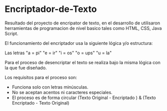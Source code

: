 # Encriptador-de-Texto
Resultado del proyecto de encripator de texto, en el desarrollo de utilisaron herramientas de programacion de nivel basico tales como HTML, CSS, Java Script.

El funcionamiento del encriptador usa la siguiente lógica y/o estructura:

Las letras "a = pi"
           "e = ir"
           "i = os"
           "o = ups"
           "u = la"

Para el proceso de desencriptar el texto se realiza bajo la misma lógica con la que fue diseñado.

Los requisitos para el proceso son:
- Funciona solo con letras minúsculas.
- No se aceptan acentos ni caracteres especiales.
- El proceso es de forma circular (Texto Original - Encriptado ) & (Texto Encriptado - Texto Original)
